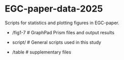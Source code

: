 # EGC-paper-data-2025

Scripts for statistics and plotting figures in EGC-paper.

+ /fig1-7 # GraphPad Prism files and output results

+ script/ # General scripts used in this study

+ /table # supplementary files
